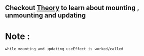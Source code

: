 ## Checkout [Theory](https://github.com/shad-ct/Code-Notes/blob/main/WEB/JS/ReactJS/RANDOM/Theory.md) to learn about mounting , unmounting and updating 

# Note : 
    while mounting and updating useEffect is worked/called
